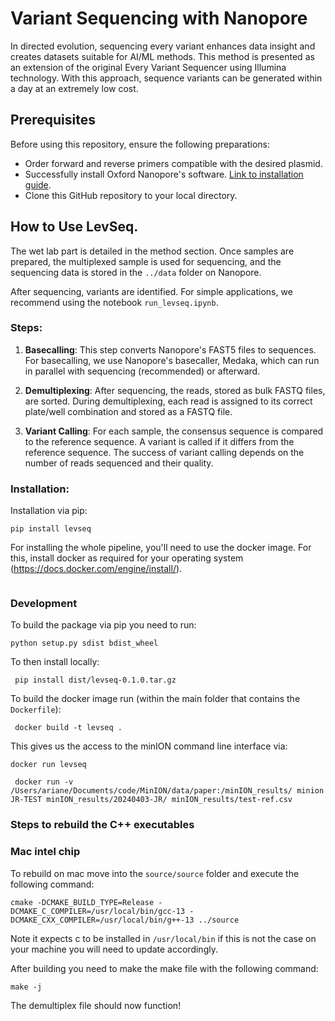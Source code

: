 # Variant Sequencing with Nanopore

In directed evolution, sequencing every variant enhances data insight and creates datasets suitable for AI/ML methods. This method is presented as an extension of the original Every Variant Sequencer using Illumina technology. With this approach, sequence variants can be generated within a day at an extremely low cost.

## Prerequisites

Before using this repository, ensure the following preparations:

- Order forward and reverse primers compatible with the desired plasmid.
- Successfully install Oxford Nanopore's software. [Link to installation guide](#).
- Clone this GitHub repository to your local directory.

## How to Use LevSeq.

The wet lab part is detailed in the method section. Once samples are prepared, the multiplexed sample is used for sequencing, and the sequencing data is stored in the `../data` folder on Nanopore.

After sequencing, variants are identified. For simple applications, we recommend using the notebook `run_levseq.ipynb`.

### Steps:

1. **Basecalling**: This step converts Nanopore's FAST5 files to sequences. For basecalling, we use Nanopore's basecaller, Medaka, which can run in parallel with sequencing (recommended) or afterward.

2. **Demultiplexing**: After sequencing, the reads, stored as bulk FASTQ files, are sorted. During demultiplexing, each read is assigned to its correct plate/well combination and stored as a FASTQ file.

3. **Variant Calling**: For each sample, the consensus sequence is compared to the reference sequence. A variant is called if it differs from the reference sequence. The success of variant calling depends on the number of reads sequenced and their quality.


### Installation:

Installation via pip:

```
pip install levseq
```

For installing the whole pipeline, you'll need to use the docker image. For this, install docker as required for your 
operating system (https://docs.docker.com/engine/install/).
```

```
### Development

To build the package via pip you need to run:
```
python setup.py sdist bdist_wheel
```

To then install locally:
```
 pip install dist/levseq-0.1.0.tar.gz
```

To build the docker image run (within the main folder that contains the `Dockerfile`):

```
 docker build -t levseq .
```

This gives us the access to the minION command line interface via:

```
docker run levseq
```

```
 docker run -v /Users/ariane/Documents/code/MinION/data/paper:/minION_results/ minion JR-TEST minION_results/20240403-JR/ minION_results/test-ref.csv
```

### Steps to rebuild the C++ executables

### Mac intel chip
To rebuild on mac move into the `source/source` folder and execute the following command:

```
cmake -DCMAKE_BUILD_TYPE=Release -DCMAKE_C_COMPILER=/usr/local/bin/gcc-13 -DCMAKE_CXX_COMPILER=/usr/local/bin/g++-13 ../source
```

Note it expects c to be installed in `/usr/local/bin` if this is not the case on your machine you will need to update 
accordingly. 

After building you need to make the make file with the following command:

```
make -j
```

The demultiplex file should now function!
